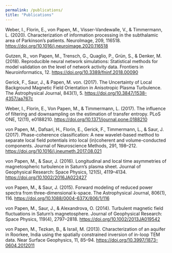 ```yaml
---
permalink: /publications/
title: "Publications"
---
```


Weber, I., Florin, E., von Papen, M., Visser-Vandewalle, V., & Timmermann, L. (2020). Characterization of information processing in the subthalamic area of Parkinson’s patients. NeuroImage, 209, 116518. https://doi.org/10.1016/j.neuroimage.2020.116518

Gutzen, R., von Papen, M., Trensch, G., Quaglio, P., Grün, S., & Denker, M. (2018). Reproducible neural network simulations: Statistical methods for model validation on the level of network activity data. Frontiers in Neuroinformatics, 12. https://doi.org/10.3389/fninf.2018.00090

Gerick, F., Saur, J., & Papen, M. von. (2017). The Uncertainty of Local Background Magnetic Field Orientation in Anisotropic Plasma Turbulence. The Astrophysical Journal, 843(1), 5. https://doi.org/10.3847/1538-4357/aa767c

Weber, I., Florin, E., Von Papen, M., & Timmermann, L. (2017). The influence of filtering and downsampling on the estimation of transfer entropy. PLoS ONE, 12(11), e0188210. https://doi.org/10.1371/journal.pone.0188210

von Papen, M., Dafsari, H., Florin, E., Gerick, F., Timmermann, L., & Saur, J. (2017). Phase-coherence classification: A new wavelet-based method to separate local field potentials into local (in)coherent and volume-conducted components. Journal of Neuroscience Methods, 291, 198–212. https://doi.org/10.1016/j.jneumeth.2017.08.021

von Papen, M., & Saur, J. (2016). Longitudinal and local time asymmetries of magnetospheric turbulence in Saturn’s plasma sheet. Journal of Geophysical Research: Space Physics, 121(5), 4119–4134. https://doi.org/10.1002/2016JA022427

von Papen, M., & Saur, J. (2015). Forward modeling of reduced power spectra from three-dimensional k-space. The Astrophysical Journal, 806(1), 116. https://doi.org/10.1088/0004-637X/806/1/116

von Papen, M., Saur, J., & Alexandrova, O. (2014). Turbulent magnetic field fluctuations in Saturn’s magnetosphere. Journal of Geophysical Research: Space Physics, 119(4), 2797–2818. https://doi.org/10.1002/2013JA019542

von Papen, M., Tezkan, B., & Israil, M. (2013). Characterization of an aquifer in Roorkee, India using the spatially constrained inversion of in-loop TEM data. Near Surface Geophysics, 11, 85–94. https://doi.org/10.3997/1873-0604.2012011
